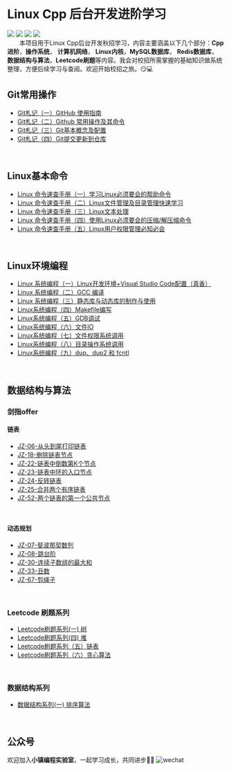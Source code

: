 # Linux Cpp 后台开发进阶学习
[![](https://img.shields.io/badge/wechat-微信交流-orange)](#公众号) 
[![](https://img.shields.io/github/issues/cotecsz/Linux-Cpp-Development-Advanced-Learning.svg)](https://github.com/cotecsz/Linux-Cpp-Development-Advanced-Learning/issues)
[![](https://img.shields.io/github/forks/cotecsz/Linux-Cpp-Development-Advanced-Learning.svg)](https://github.com/cotecsz/Linux-Cpp-Development-Advanced-Learning/network) 
[![](https://img.shields.io/github/stars/cotecsz/Linux-Cpp-Development-Advanced-Learning.svg)](https://github.com/cotecsz/Linux-Cpp-Development-Advanced-Learning/stargazers)
</br>
&emsp;&emsp;本项目用于Linux Cpp后台开发秋招学习，内容主要涵盖以下几个部分：**Cpp进阶**，**操作系统**， **计算机网络**， **Linux内核**，**MySQL数据库**， **Redis数据库**， **数据结构与算法**，**Leetcode刷题**等内容。我会对校招所需掌握的基础知识做系统整理，方便后续学习与查阅。欢迎开始校招之旅。:smirk::computer:



## Git常用操作
- [Git札记（一）GitHub 使用指南](https://blog.csdn.net/DreamRE/article/details/111809098)
- [Git札记（二）Github 常用操作及其命令](https://blog.csdn.net/DreamRE/article/details/111813904)
- [Git札记（三）Git基本概念及配置](https://blog.csdn.net/DreamRE/article/details/111814819)
- [Git札记（四）Git提交更新到仓库](https://blog.csdn.net/DreamRE/article/details/111815300)


&emsp;

## Linux基本命令
- [Linux 命令速查手册（一）学习Linux必须要会的帮助命令](https://blog.csdn.net/DreamRE/article/details/111873668)
- [Linux 命令速查手册（二）Linux文件管理及目录管理快速学习](https://blog.csdn.net/DreamRE/article/details/111873762)
- [Linux 命令速查手册（三）Linux文本处理](https://blog.csdn.net/DreamRE/article/details/111873844)
- [Linux 命令速查手册（四）使用Linux必须要会的压缩/解压缩命令](https://blog.csdn.net/DreamRE/article/details/111873943)
- [Linux 命令速查手册（五）Linux用户权限管理必知必会](https://blog.csdn.net/DreamRE/article/details/111873997)

&emsp;

## Linux环境编程

- [Linux 系统编程（一）Linux开发环境+Visual Studio Code配置（真香）](https://blog.csdn.net/DreamRE/article/details/110456374)
- [Linux 系统编程（二）GCC 编译](https://blog.csdn.net/DreamRE/article/details/110495630)
- [Linux 系统编程（三）静态库与动态库的制作与使用](https://blog.csdn.net/DreamRE/article/details/110498256)
- [Linux系统编程（四）Makefile编写](https://blog.csdn.net/DreamRE/article/details/110931656)
- [Linux系统编程（五）GDB调试](https://blog.csdn.net/DreamRE/article/details/111111626)
- [Linux系统编程（六）文件IO](https://blog.csdn.net/DreamRE/article/details/111403080)
- [Linux系统编程（七）文件权限系统调用](https://blog.csdn.net/DreamRE/article/details/111537051)
- [Linux系统编程（八）目录操作系统调用](https://blog.csdn.net/DreamRE/article/details/111542237)
- [Linux系统编程（九）dup、dup2 和 fcntl](https://blog.csdn.net/DreamRE/article/details/111587698)



&emsp;
## 数据结构与算法
### 剑指offer
#### 链表
- [JZ-06-从头到尾打印链表](https://blog.csdn.net/DreamRE/article/details/110516674)
- [JZ-18-删除链表节点](https://blog.csdn.net/DreamRE/article/details/110517117)
- [JZ-22-链表中倒数第K个节点](https://blog.csdn.net/DreamRE/article/details/110526193)
- [JZ-23-链表中环的入口节点](https://blog.csdn.net/DreamRE/article/details/110527000)
- [JZ-24-反转链表](https://blog.csdn.net/DreamRE/article/details/110527358)
- [JZ-25-合并两个有序链表](https://blog.csdn.net/DreamRE/article/details/110527820)
- [JZ-52-两个链表的第一个公共节点](https://blog.csdn.net/DreamRE/article/details/110451119)

&emsp;
#### 动态规划
- [JZ-07-斐波那契数列](https://blog.csdn.net/DreamRE/article/details/111824740)
- [JZ-08-跳台阶](https://blog.csdn.net/DreamRE/article/details/111825310)
- [JZ-30-连续子数组的最大和](https://blog.csdn.net/DreamRE/article/details/111824674)
- [JZ-33-丑数](https://blog.csdn.net/DreamRE/article/details/111825398)
- [JZ-67-剪绳子](https://blog.csdn.net/DreamRE/article/details/111825514)

&emsp;
### Leetcode 刷题系列
- [Leetcode刷题系列(一) 树](https://blog.csdn.net/DreamRE/article/details/110150717)
- [Leetcode刷题系列(四) 堆](https://blog.csdn.net/DreamRE/article/details/110149991)
- [Leetcode刷题系列（五）链表](https://blog.csdn.net/DreamRE/article/details/110250664)
- [Leetcode刷题系列（六）贪心算法](https://blog.csdn.net/DreamRE/article/details/110880546)

&emsp;
### 数据结构系列
- [数据结构系列(一) 排序算法](https://blog.csdn.net/DreamRE/article/details/110205687)


&emsp;
## 公众号 ## 
欢迎加入**小镇编程实验室**，一起学习成长，共同进步:wave::wave:
![wechat](https://github.com/cotecsz/Linux-Cpp-Development-Advanced-Learning/blob/master/images/wechat.png)
